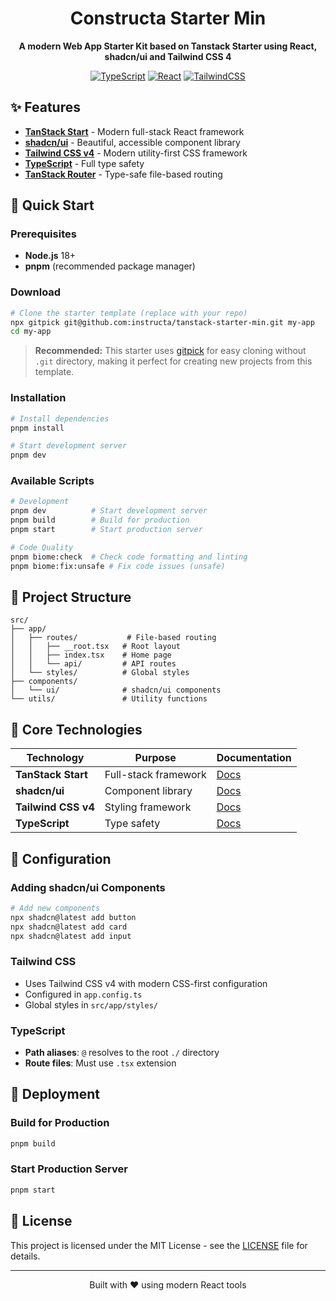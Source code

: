 
<div align="center">
  <h1>Constructa Starter Min</h1>
  <p><strong>A modern Web App Starter Kit based on Tanstack Starter using React, shadcn/ui and Tailwind CSS 4</strong></p>
  
  [![TypeScript](https://img.shields.io/badge/TypeScript-007ACC?style=for-the-badge&logo=typescript&logoColor=white)](https://typescriptlang.org/)
  [![React](https://img.shields.io/badge/React-20232A?style=for-the-badge&logo=react&logoColor=61DAFB)](https://reactjs.org/)
  [![TailwindCSS](https://img.shields.io/badge/Tailwind_CSS-38B2AC?style=for-the-badge&logo=tailwind-css&logoColor=white)](https://tailwindcss.com/)
</div>

## ✨ Features

- **[TanStack Start](https://tanstack.com/start)** - Modern full-stack React framework
- **[shadcn/ui](https://ui.shadcn.com/)** - Beautiful, accessible component library
- **[Tailwind CSS v4](https://tailwindcss.com/)** - Modern utility-first CSS framework
- **[TypeScript](https://typescriptlang.org/)** - Full type safety
- **[TanStack Router](https://tanstack.com/router)** - Type-safe file-based routing

## 🚀 Quick Start

### Prerequisites
- **Node.js** 18+ 
- **pnpm** (recommended package manager)

### Download

```bash
# Clone the starter template (replace with your repo)
npx gitpick git@github.com:instructa/tanstack-starter-min.git my-app
cd my-app
```

> **Recommended:** This starter uses [gitpick](https://github.com/nrjdalal/gitpick) for easy cloning without `.git` directory, making it perfect for creating new projects from this template.

### Installation

```bash
# Install dependencies
pnpm install

# Start development server
pnpm dev
```

### Available Scripts

```bash
# Development
pnpm dev          # Start development server
pnpm build        # Build for production
pnpm start        # Start production server

# Code Quality
pnpm biome:check  # Check code formatting and linting
pnpm biome:fix:unsafe # Fix code issues (unsafe)
```

## 📁 Project Structure

```
src/
├── app/
│   ├── routes/           # File-based routing
│   │   ├── __root.tsx   # Root layout
│   │   ├── index.tsx    # Home page
│   │   └── api/         # API routes
│   └── styles/          # Global styles
├── components/
│   └── ui/              # shadcn/ui components
└── utils/               # Utility functions
```

## 🎯 Core Technologies

| Technology | Purpose | Documentation |
|------------|---------|---------------|
| **TanStack Start** | Full-stack framework | [Docs](https://tanstack.com/start) |
| **shadcn/ui** | Component library | [Docs](https://ui.shadcn.com/) |
| **Tailwind CSS v4** | Styling framework | [Docs](https://tailwindcss.com/) |
| **TypeScript** | Type safety | [Docs](https://typescriptlang.org/) |

## 🔧 Configuration

### Adding shadcn/ui Components
```bash
# Add new components
npx shadcn@latest add button
npx shadcn@latest add card
npx shadcn@latest add input
```

### Tailwind CSS
- Uses Tailwind CSS v4 with modern CSS-first configuration
- Configured in `app.config.ts`
- Global styles in `src/app/styles/`

### TypeScript
- **Path aliases**: `@` resolves to the root `./` directory
- **Route files**: Must use `.tsx` extension

## 🚀 Deployment

### Build for Production
```bash
pnpm build
```

### Start Production Server
```bash
pnpm start
```

## 📄 License

This project is licensed under the MIT License - see the [LICENSE](LICENSE) file for details.

---

<div align="center">
  <p>Built with ❤️ using modern React tools</p>
</div>


